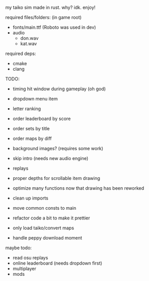 my taiko sim made in rust. why? idk. enjoy!

required files/folders: (in game root)
 - fonts/main.ttf (Roboto was used in dev)
 - audio
    - don.wav
    - kat.wav

required deps:
 - cmake
 - clang


TODO:
- timing hit window during gameplay (oh god)
- dropdown menu item
- letter ranking

- order leaderboard by score
- order sets by title
- order maps by diff

- background images? (requires some work)
- skip intro (needs new audio engine)
- replays

- proper depths for scrollable item drawing
- optimize many functions now that drawing has been reworked

- clean up imports
- move common consts to main
- refactor code a bit to make it prettier

- only load taiko/convert maps
- handle peppy download moment


maybe todo:
 - read osu replays
 - online leaderboard (needs dropdown first)
 - multiplayer
 - mods